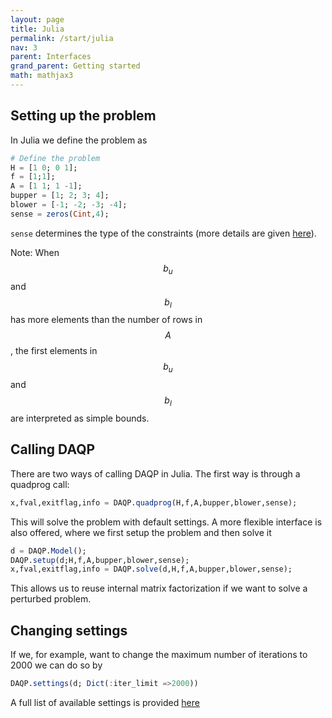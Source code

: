 ```yaml
---
layout: page
title: Julia 
permalink: /start/julia
nav: 3 
parent: Interfaces 
grand_parent: Getting started 
math: mathjax3
---
```



## Setting up the problem
In Julia we define the problem as 
```julia
# Define the problem
H = [1 0; 0 1]; 
f = [1;1]; 
A = [1 1; 1 -1];
bupper = [1; 2; 3; 4];
blower = [-1; -2; -3; -4];
sense = zeros(Cint,4);
```
`sense` determines the type of the constraints (more details are given [here](/daqp/parameters/#constraint-classification)).

Note: When $$b_u$$ and $$b_l$$ has more elements than the number of rows in $$A$$, the first elements in $$b_u$$ and $$b_l$$ are interpreted as simple bounds. 

## Calling DAQP
There are two ways of calling DAQP in Julia. The first way is through a quadprog call: 
```julia
x,fval,exitflag,info = DAQP.quadprog(H,f,A,bupper,blower,sense);
```
This will solve the problem with default settings. A more flexible interface is also offered, where we first setup the problem and then solve it 
```julia
d = DAQP.Model();
DAQP.setup(d;H,f,A,bupper,blower,sense);
x,fval,exitflag,info = DAQP.solve(d,H,f,A,bupper,blower,sense);
```
This allows us to reuse internal matrix factorization if we want to solve a perturbed problem. 

## Changing settings
If we, for example, want to change the maximum number of iterations to 2000 we can do so by
```julia
DAQP.settings(d; Dict(:iter_limit =>2000))
```

A full list of available settings is provided [here](/daqp/parameters/#settings)
